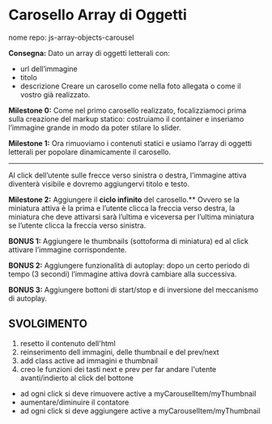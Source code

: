 Carosello Array di Oggetti
===
nome repo: js-array-objects-carousel

**Consegna:**
Dato un array di oggetti letterali con:
 - url dell’immagine
 - titolo
 - descrizione
Creare un carosello come nella foto allegata o come il vostro già realizzato.

**Milestone 0:**
Come nel primo carosello realizzato, focalizziamoci prima sulla creazione del markup statico: costruiamo il container e inseriamo l’immagine grande in modo da poter stilare lo slider.

**Milestone 1:**
Ora rimuoviamo i contenuti statici e usiamo l’array di oggetti letterali per popolare dinamicamente il carosello.
****
Al click dell’utente sulle frecce verso sinistra o destra, l’immagine attiva diventerà visibile e dovremo aggiungervi titolo e testo.

**Milestone 2:**
Aggiungere il **ciclo infinito** del carosello.** Ovvero se la miniatura attiva è la prima e l’utente clicca la freccia verso destra, la miniatura che deve attivarsi sarà l’ultima e viceversa per l’ultima miniatura se l’utente clicca la freccia verso sinistra.

**BONUS 1:**
Aggiungere le thumbnails (sottoforma di miniatura) ed al click attivare l’immagine corrispondente.

**BONUS 2:**
Aggiungere funzionalità di autoplay: dopo un certo periodo di tempo (3 secondi) l’immagine attiva dovrà cambiare alla successiva.

**BONUS 3:**
Aggiungere bottoni di start/stop e di inversione del meccanismo di autoplay.


## SVOLGIMENTO
1. resetto il contenuto dell'html
2. reinserimento dell immagini, delle thumbnail e del prev/next
3. add class active ad immagini e thumbnail
4. creo le funzioni dei tasti next e prev per far andare l'utente avanti/indierto al click del bottone
 - ad ogni click si deve rimuovere active a myCarouselItem/myThumbnail
 - aumentare/diminuire il contatore
 - ad ogni click si deve aggiungere active a myCarouselItem/myThumbnail
